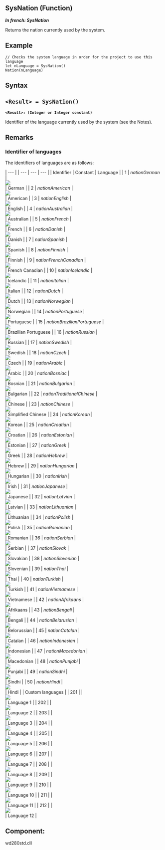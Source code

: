 


## SysNation (Function)

***In french: SysNation***



<a name="XUse"></a>
<a name="Use"></a>
<a name="description"></a>
Returns the nation currently used by the system. 


<a name="Example1"></a>
<a name="sample_code"></a>

## Example


```wl
// Checks the system language in order for the project to use this language
let nLanguage = SysNation()
Nation(nLanguage)
```

<a name="XSYNTAX"></a>

## Syntax
<a name="SYNTAX1"></a>

`<Result> = SysNation()`
---

**`<Result>: (Integer or Integer constant)`**

Identifier of the language currently used by the system (see the Notes). 



<a name="NOTE0"></a>
<a name="NOTE0_1"></a>

## Remarks


### Identifier of languages
<a name="identifier_languages_ELTPARAGRAPHE000039"></a>

The identifiers of languages are as follows:

   | --- |
| --- | --- | --- |
| Identifier | Constant | Language |
| 1 | *nationGerman* | <br>![](https://doc.pcsoft.fr/en-US/images/image.awp?langid=3&name=DrapeauAllemand.gif)<br> | German |
| 2 | *nationAmerican* | <br>![](https://doc.pcsoft.fr/en-US/images/image.awp?langid=3&name=DrapeauAmericain.gif)<br> | American |
| 3 | *nationEnglish* | <br>![](https://doc.pcsoft.fr/en-US/images/image.awp?langid=3&name=DrapeauAnglais.gif)<br> | English |
| 4 | *nationAustralian* | <br>![](https://doc.pcsoft.fr/en-US/images/image.awp?langid=3&name=DrapeauAustralien.gif)<br> | Australian |
| 5 | *nationFrench* | <br>![](https://doc.pcsoft.fr/en-US/images/image.awp?langid=3&name=DrapeauFrancais.gif)<br> | French |
| 6 | *nationDanish* | <br>![](https://doc.pcsoft.fr/en-US/images/image.awp?langid=3&name=DrapeauDanois.gif)<br> | Danish |
| 7 | *nationSpanish* | <br>![](https://doc.pcsoft.fr/en-US/images/image.awp?langid=3&name=DrapeauEspagnol.gif)<br> | Spanish |
| 8 | *nationFinnish* | <br>![](https://doc.pcsoft.fr/en-US/images/image.awp?langid=3&name=DrapeauFinnois.gif)<br> | Finnish |
| 9 | *nationFrenchCanadian* | <br>![](https://doc.pcsoft.fr/en-US/images/image.awp?langid=3&name=DrapeauCanadien.gif)<br> | French Canadian |
| 10 | *nationIcelandic* | <br>![](https://doc.pcsoft.fr/en-US/images/image.awp?langid=3&name=DrapeauIslandais.gif)<br> | Icelandic |
| 11 | *nationItalian* | <br>![](https://doc.pcsoft.fr/en-US/images/image.awp?langid=3&name=DrapeauItalien.gif)<br> | Italian |
| 12 | *nationDutch* | <br>![](https://doc.pcsoft.fr/en-US/images/image.awp?langid=3&name=DrapeauNeerlandais.gif)<br> | Dutch |
| 13 | *nationNorwegian* | <br>![](https://doc.pcsoft.fr/en-US/images/image.awp?langid=3&name=DrapeauNorvegien.gif)<br> | Norwegian |
| 14 | *nationPortuguese* | <br>![](https://doc.pcsoft.fr/en-US/images/image.awp?langid=3&name=DrapeauPortugais.gif)<br> | Portuguese |
| 15 | *nationBrazilianPortuguese* | <br>![](https://doc.pcsoft.fr/en-US/images/image.awp?langid=3&name=DrapeauPortugaisBresilien.gif)<br> | Brazilian Portuguese |
| 16 | *nationRussian* | <br>![](https://doc.pcsoft.fr/en-US/images/image.awp?langid=3&name=DrapeauRusse.gif)<br> | Russian |
| 17 | *nationSwedish* | <br>![](https://doc.pcsoft.fr/en-US/images/image.awp?langid=3&name=DrapeauSuedois.gif)<br> | Swedish |
| 18 | *nationCzech* | <br>![](https://doc.pcsoft.fr/en-US/images/image.awp?langid=3&name=DrapeauTcheque.gif)<br> | Czech |
| 19 | *nationArabic* | <br>![](https://doc.pcsoft.fr/en-US/images/image.awp?langid=3&name=DrapeauArabe.gif)<br> | Arabic |
| 20 | *nationBosniac* | <br>![](https://doc.pcsoft.fr/en-US/images/image.awp?langid=3&name=DrapeauBosnie.gif)<br> | Bosnian |
| 21 | *nationBulgarian* | <br>![](https://doc.pcsoft.fr/en-US/images/image.awp?langid=3&name=DrapeauBulgare.gif)<br> | Bulgarian |
| 22 | *nationTraditionalChinese* | <br>![](https://doc.pcsoft.fr/en-US/images/image.awp?langid=3&name=DrapeauChinois.gif)<br> | Chinese |
| 23 | *nationChinese* | <br>![](https://doc.pcsoft.fr/en-US/images/image.awp?langid=3&name=DrapeauChinoisSimplifie.gif)<br> | Simplified Chinese |
| 24 | *nationKorean* | <br>![](https://doc.pcsoft.fr/en-US/images/image.awp?langid=3&name=DrapeauCoreen.gif)<br> | Korean |
| 25 | *nationCroatian* | <br>![](https://doc.pcsoft.fr/en-US/images/image.awp?langid=3&name=DrapeauCroate.gif)<br> | Croatian |
| 26 | *nationEstonian* | <br>![](https://doc.pcsoft.fr/en-US/images/image.awp?langid=3&name=DrapeauEstonie.gif)<br> | Estonian |
| 27 | *nationGreek* | <br>![](https://doc.pcsoft.fr/en-US/images/image.awp?langid=3&name=DrapeauGrec.gif)<br> | Greek |
| 28 | *nationHebrew* | <br>![](https://doc.pcsoft.fr/en-US/images/image.awp?langid=3&name=DrapeauHebreu.gif)<br> | Hebrew |
| 29 | *nationHungarian* | <br>![](https://doc.pcsoft.fr/en-US/images/image.awp?langid=3&name=DrapeauHongrois.gif)<br> | Hungarian |
| 30 | *nationIrish* | <br>![](https://doc.pcsoft.fr/en-US/images/image.awp?langid=3&name=DrapeauIrlandais.gif)<br> | Irish |
| 31 | *nationJapanese* | <br>![](https://doc.pcsoft.fr/en-US/images/image.awp?langid=3&name=DrapeauJaponais.gif)<br> | Japanese |
| 32 | *nationLatvian* | <br>![](https://doc.pcsoft.fr/en-US/images/image.awp?langid=3&name=DrapeauLetton.gif)<br> | Latvian |
| 33 | *nationLithuanian* | <br>![](https://doc.pcsoft.fr/en-US/images/image.awp?langid=3&name=Drapeaulituanien.gif)<br> | Lithuanian |
| 34 | *nationPolish* | <br>![](https://doc.pcsoft.fr/en-US/images/image.awp?langid=3&name=DrapeauPolonais.gif)<br> | Polish |
| 35 | *nationRomanian* | <br>![](https://doc.pcsoft.fr/en-US/images/image.awp?langid=3&name=DrapeauRoumain.gif)<br> | Romanian |
| 36 | *nationSerbian* | <br>![](https://doc.pcsoft.fr/en-US/images/image.awp?langid=3&name=DrapeauSerbe.gif)<br> | Serbian |
| 37 | *nationSlovak* | <br>![](https://doc.pcsoft.fr/en-US/images/image.awp?langid=3&name=DrapeauSlovaque.gif)<br> | Slovakian |
| 38 | *nationSlovenian* | <br>![](https://doc.pcsoft.fr/en-US/images/image.awp?langid=3&name=DrapeauSlovenie.gif)<br> | Slovenian |
| 39 | *nationThai* | <br>![](https://doc.pcsoft.fr/en-US/images/image.awp?langid=3&name=DrapeauThai.gif)<br> | Thai |
| 40 | *nationTurkish* | <br>![](https://doc.pcsoft.fr/en-US/images/image.awp?langid=3&name=DrapeauTurc.gif)<br> | Turkish |
| 41 | *nationVietnamese* | <br>![](https://doc.pcsoft.fr/en-US/images/image.awp?langid=3&name=DrapeauVietnamien.gif)<br> | Vietnamese |
| 42 | *nationAfrikaans* | <br>![](https://doc.pcsoft.fr/en-US/images/image.awp?langid=3&name=DrapeauAfrikaans.gif)<br> | Afrikaans |
| 43 | *nationBengali* | <br>![](https://doc.pcsoft.fr/en-US/images/image.awp?langid=3&name=DrapeauBengali.gif)<br> | Bengali |
| 44 | *nationBelarusian* | <br>![](https://doc.pcsoft.fr/en-US/images/image.awp?langid=3&name=DrapeauBielorusse.gif)<br> | Belorussian |
| 45 | *nationCatalan* | <br>![](https://doc.pcsoft.fr/en-US/images/image.awp?langid=3&name=DrapeauCatalan.gif)<br> | Catalan |
| 46 | *nationIndonesian* | <br>![](https://doc.pcsoft.fr/en-US/images/image.awp?langid=3&name=DrapeauIndonesien.gif)<br> | Indonesian |
| 47 | *nationMacedonian* | <br>![](https://doc.pcsoft.fr/en-US/images/image.awp?langid=3&name=DrapeauMacedonien.gif)<br> | Macedonian |
| 48 | *nationPunjabi* | <br>![](https://doc.pcsoft.fr/en-US/images/image.awp?langid=3&name=DrapeauPendjabi.gif)<br> | Punjabi |
| 49 | *nationSindhi* | <br>![](https://doc.pcsoft.fr/en-US/images/image.awp?langid=3&name=DrapeauSindhi.gif)<br> | Sindhi |
| 50 | *nationHindi* | <br>![](https://doc.pcsoft.fr/en-US/images/image.awp?langid=3&name=drapeauHindi.gif)<br> | Hindi |
| Custom languages |
| 201 |   | <br>![](https://doc.pcsoft.fr/en-US/images/image.awp?langid=3&name=DrapeauAutres.gif)<br> | Language 1 |
| 202 |   | <br>![](https://doc.pcsoft.fr/en-US/images/image.awp?langid=3&name=DrapeauAutres.gif)<br> | Language 2 |
| 203 |   | <br>![](https://doc.pcsoft.fr/en-US/images/image.awp?langid=3&name=DrapeauAutres.gif)<br> | Language 3 |
| 204 |   | <br>![](https://doc.pcsoft.fr/en-US/images/image.awp?langid=3&name=DrapeauAutres.gif)<br> | Language 4 |
| 205 |   | <br>![](https://doc.pcsoft.fr/en-US/images/image.awp?langid=3&name=DrapeauAutres.gif)<br> | Language 5 |
| 206 |   | <br>![](https://doc.pcsoft.fr/en-US/images/image.awp?langid=3&name=DrapeauAutres.gif)<br> | Language 6 |
| 207 |   | <br>![](https://doc.pcsoft.fr/en-US/images/image.awp?langid=3&name=DrapeauAutres.gif)<br> | Language 7 |
| 208 |   | <br>![](https://doc.pcsoft.fr/en-US/images/image.awp?langid=3&name=DrapeauAutres.gif)<br> | Language 8 |
| 209 |   | <br>![](https://doc.pcsoft.fr/en-US/images/image.awp?langid=3&name=DrapeauAutres.gif)<br> | Language 9 |
| 210 |   | <br>![](https://doc.pcsoft.fr/en-US/images/image.awp?langid=3&name=DrapeauAutres.gif)<br> | Language 10 |
| 211 |   | <br>![](https://doc.pcsoft.fr/en-US/images/image.awp?langid=3&name=DrapeauAutres.gif)<br> | Language 11 |
| 212 |   | <br>![](https://doc.pcsoft.fr/en-US/images/image.awp?langid=3&name=DrapeauAutres.gif)<br> | Language 12 |



<a name="XComponent"></a>

## Component:
wd280std.dll
